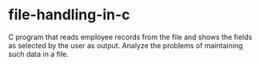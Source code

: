 # file-handling-in-c
C program that reads employee records from the file and shows the fields as selected by the user as output. Analyze the problems of maintaining such data in a file.
